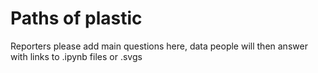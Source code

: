 # Paths of plastic 

Reporters please add main questions here, data people will then answer with links to .ipynb files or .svgs
 

